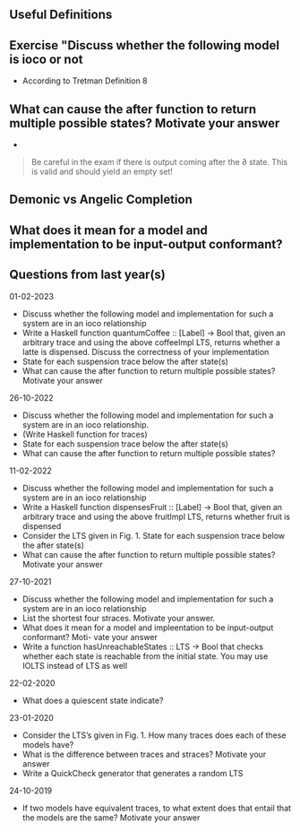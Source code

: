 ## Useful Definitions


## Exercise "Discuss whether the following model is ioco or not
- According to Tretman Definition 8 

## What can cause the **after** function to return multiple possible states? Motivate your answer

-

> Be careful in the exam if there is output coming after the ∂ state. This is 
> valid and should yield an empty set!

## Demonic vs Angelic Completion 

## What does it mean for a model and implementation to be input-output conformant? 


## Questions from last year(s)
01-02-2023
- Discuss whether the following model and
implementation for such a system are in an ioco relationship
- Write a Haskell function quantumCoffee :: [Label] -> Bool that, given an arbitrary trace
and using the above coffeeImpl LTS, returns whether a latte is dispensed. Discuss the correctness
of your implementation
- State for each suspension trace below the after state(s)
- What can cause the after function to return multiple possible states? Motivate your answer

26-10-2022
- Discuss whether the following model and implementation for such a system are in an ioco relationship.
- (Write Haskell function for traces)
- State for each suspension trace below the after state(s)
- What can cause the after function to return multiple possible states? 

11-02-2022
- Discuss whether the
following model and implementation for such a system are in an ioco relationship
- Write a Haskell function dispensesFruit :: [Label] -> Bool that, given an arbitrary
trace and using the above fruitImpl LTS, returns whether fruit is dispensed
- Consider the LTS given in Fig. 1. State for
each suspension trace below the after state(s)
- What can cause the after function to return
multiple possible states? Motivate your answer

27-10-2021
- Discuss whether the following model and implementation for such a 
system are in an ioco relationship
- List the shortest four straces. Motivate your answer.
- What does it mean for a model and impleentation to be input-output conformant? Moti-
vate your answer
- Write a function hasUnreachableStates :: LTS -> Bool that checks whether each state is
reachable from the initial state. You may use
IOLTS instead of LTS as well

22-02-2020
- What does a quiescent state indicate?

23-01-2020
- Consider the LTS’s given in Fig. 1. How many traces does each of these models have?
- What is the difference between traces and straces? Motivate your answer
- Write a QuickCheck generator that generates a random LTS

24-10-2019
- If two models have equivalent traces, to what extent does that entail that the models are the
same? Motivate your answer
